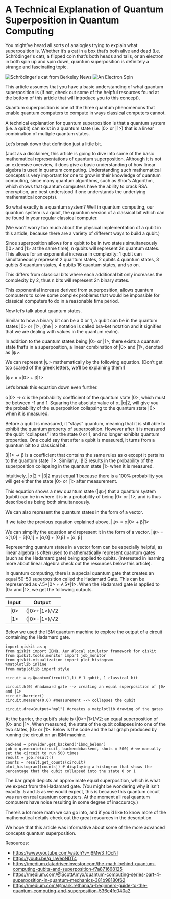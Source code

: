 # A Technical Explanation of Quantum Superposition in Quantum Computing

You might’ve heard all sorts of analogies trying to explain what superposition is. Whether it’s a cat in a box that’s both alive and dead (i.e. Schrödinger's cat), a flipped coin that’s both heads and tails, or an electron in both spin up and spin down, quantum superposition is definitely a strange and fascinating topic.

![Schrödinger's cat from Berkeley News](https://news.berkeley.edu/wp-content/uploads/2014/07/cats300.jpg)
![An Electron Spin](https://chemistrygod.com/assets/media/image/spin-quantum-number-spins.png)


This article assumes that you have a basic understanding of what quantum superposition is (if not, check out some of the helpful resources found at the bottom of this article that will introduce you to this concept).

Quantum superposition is one of the three quantum phenomenons that enable quantum computers to compute in ways classical computers cannot. 

A technical explanation for quantum superposition is that a quantum system (i.e. a qubit) can exist in a quantum state (i.e. |0> or |1>) that is a linear combination of multiple quantum states.

Let’s break down that definition just a little bit.

(Just as a disclaimer, this article is going to dive into some of the basic mathematical representations of quantum superposition. Although it is not an extensive overview, it does give a basic understanding of how linear algebra is used in quantum computing. Understanding such mathematical concepts is very important for one to grow in their knowledge of quantum computing, since many quantum algorithms, such as Shor’s Algorithm, which shows that quantum computers have the ability to crack RSA encryption, are best understood if one understands the underlying mathematical concepts).

So what exactly is a quantum system? Well in quantum computing, our quantum system is a qubit, the quantum version of a classical bit which can be found in your regular classical computer.

(We won’t worry too much about the physical implementation of a qubit in this article, because there are a variety of different ways to build a qubit.)

Since superposition allows for a qubit to be in two states simultaneously (|0> and |1> at the same time), n qubits will represent 2n quantum states. This allows for an exponential increase in complexity: 1 qubit can simultaneously represent 2 quantum states, 2 qubits 4 quantum states, 3 qubits 8 quantum states, 4 qubits 16 quantum states, and so on.

This differs from classical bits where each additional bit only increases the complexity by 2, thus n bits will represent 2n binary states.

This exponential increase derived from superposition, allows quantum computers to solve some complex problems that would be impossible for classical computers to do in a reasonable time period.

Now let’s talk about quantum states.

Similar to how a binary bit can be a 0 or 1, a qubit can be in the quantum states |0> or |1>, (the | > notation is called bra-ket notation and it signifies that we are dealing with values in the quantum realm).

In addition to the quantum states being |0> or |1>, there exists a quantum state that’s in a superposition, a linear combination of |0> and |1>, denoted as |ψ>.

We can represent |ψ> mathematically by the following equation.
(Don’t get too scared of the greek letters, we’ll be explaining them!)

|ψ> = α|0> + β|1>

Let’s break this equation down even further.

α|0> → α is the probability coefficient of the quantum state |0>, which must be between -1 and 1.
Squaring the absolute value of α, |α|2, will give you the probability of the superposition collapsing to the quantum state |0> when it is measured.

Before a qubit is measured, it “stays” quantum, meaning that it is still able to exhibit the quantum property of superposition. However after it is measured the qubit “collapses” into the state 0 or 1, and no longer exhibits quantum properties. One could say that after a qubit is measured, it turns from a quantum bit to a classical bit.

β|1> → β is a coefficient that contains the same rules as α except it pertains to the quantum state |1>.
Similarly, |β|2 results in the probability of the superposition collapsing in the quantum state |1> when it is measured.

Intuitively, |α|2 + |β|2 must equal 1 because there is a 100% probability you will get either the state |0> or |1> after measurement.

This equation shows a new quantum state (|ψ>) that a quantum system (qubit) can be in where it is in a probability of being |0> or |1>, and is thus described as being both simultaneously.

We can also represent the quantum states in the form of a vector.
<insert picture>

If we take the previous equation explained above,
|ψ> = α|0> + β|1>

We can simplify the equation and represent it in the form of a vector.
|ψ> = α[1,0] + β[0,1]
= [α,0] + [0,β]
= [α, β]

Representing quantum states in a vector form can be especially helpful, as linear algebra is often used to mathematically represent quantum gates (such as the Hadamard gate) being applied to qubits. (interested in learning more about linear algebra check out the resources below this article).

In quantum computing, there is a special quantum gate that creates an equal 50-50 superposition called the Hadamard Gate. This can be represented as √.5*|0> + √.5*|1>. When the Hadamard gate is applied to |0> and |1>, we get the following outputs.

<center>

| Input | Output         | 
| :---:|:-:|
| \|0>  | (\|0>+\|1>)/√2 | 
| \|1>  | (\|0>-\|1>)/√2 | 

<div style="text-align: left"> 
Below we used the IBM quantum machine to explore the output of a circuit containing the Hadamard gate.

```{python}
import qiskit as q
from qiskit import IBMQ, Aer #local simulator framework for qiskit
from qiskit.tools.monitor import job_monitor
from qiskit.visualization import plot_histogram
%matplotlib inline
from matplotlib import style

circuit = q.QuantumCircuit(1,1) # 1 qubit, 1 classical bit

circuit.h(0) #hadamard gate --> creating an equal superposition of |0> and |1>
circuit.barrier()
circuit.measure(0,0) #measurement --> collapses the qubit

circuit.draw(output="mpl") #creates a matplotlib drawing of the gates
```

At the barrier, the qubit’s state is (|0>+|1>)/√2: an equal superposition of |0> and |1>. When measured, the state of the qubit collapses into one of the two states, |0> or |1>. Below is the code and the bar graph produced by running the circuit on an IBM machine.

```{python}
backend = provider.get_backend("ibmq_belem")
job = q.execute(circuit, backend=backend, shots = 500) # we manually set the circuit to run 500 times
result = job.result()
counts = result.get_counts(circuit)
plot_histogram([counts]) # displaying a histogram that shows the percentage that the qubit collapsed into the state 0 or 1 
```


The bar graph depicts an approximate equal superposition, which is what we expect from the Hadamard gate. (You might be wondering why it isn’t exactly .5 and .5 as we would expect, this is because this quantum circuit was run on real quantum computers. At the moment all real quantum computers have noise resulting in some degree of inaccuracy.)

There’s a lot more math we can go into, and if you’d like to know more of the mathematical details check out the great resources in the description. 

We hope that this article was informative about some of the more advanced concepts quantum superposition.


Resources:
- https://www.youtube.com/watch?v=j6Mw3_tOcNI
- https://youtu.be/g_IaVepNDT4
- https://medium.datadriveninvestor.com/the-math-behind-quantum-computing-qubits-and-superposition-f7a871668125
- https://medium.com/@ScottAmyx/quantum-computing-series-part-4-superposition-in-quantum-mechanics-381b98180f62
- https://medium.com/@mark.rethana/a-beginners-guide-to-the-quantum-computing-and-superposition-536e4fc040a2
</div>
